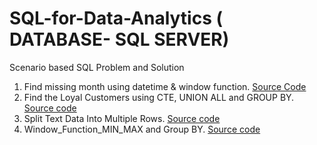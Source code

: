 # SQL-for-Data-Analytics ( DATABASE- SQL SERVER)
Scenario based SQL Problem and Solution
1. Find missing month using datetime & window function.
   [Source Code](https://github.com/yaminmowla/SQL-for-Data-Analytics/blob/main/1_SQL%20Query%20to%20Get%20Missing%20Month%20Name.pdf)
2. Find the Loyal Customers using CTE, UNION ALL and GROUP BY. [Source code](https://github.com/yaminmowla/SQL-for-Data-Analytics/blob/989ebbf63a84375a8338499fb3383ccf668c6dac/2_SQL%20Server%20Query%20to%20Find%20Loyal%20Customers%20Using%20SQL%20Group%20By.pdf)
3. Split Text Data Into Multiple Rows. [Source code](https://github.com/yaminmowla/SQL-for-Data-Analytics/blob/2592778000f875171531b81568e13c3f585e1304/3_Split%20Text%20Data%20Into%20Multiple%20Rows.pdf)
4. Window_Function_MIN_MAX and Group BY. [Source code](https://github.com/yaminmowla/SQL-for-Data-Analytics/blob/6d17bd42a140125f517cd6a7d2f5e936831bf660/4_Window_Function_MIN_MAX%20and%20Group%20BY.pdf)
